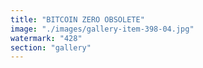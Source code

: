 ```yaml
---
title: "BITCOIN ZERO OBSOLETE"
image: "./images/gallery-item-398-04.jpg"
watermark: "428"
section: "gallery"
---
```


